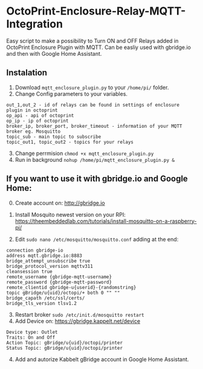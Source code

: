 # OctoPrint-Enclosure-Relay-MQTT-Integration

Easy script to make a possibility to Turn ON and OFF Relays added in OctoPrint Enclosure Plugin with MQTT. 
Can be easliy used with gbridge.io and then with Google Home Assistant.

## Instalation

1. Download ```mqtt_enclosure_plugin.py``` to your ```/home/pi/``` folder.
2. Change Config parameters to your variables.
```
out_1,out_2 - id of relays can be found in settings of enclosure plugin in octoprint
op_api - api of octoprint 
op_ip - ip of octoprint
broker_ip, broker_port, broker_timeout - information of your MQTT broker eg. Mosquitto
topic_sub - main topic to subscribe
topic_out1, topic_out2 - topics for your relays
```
3. Change perrmision ```chmod +x mqtt_enclosure_plugin.py```
4. Run in background ```nohup /home/pi/mqtt_enclosure_plugin.py &```

## If you want to use it with gbridge.io and Google Home:

0. Create account on: http://gbridge.io

1. Install Mosquito newest version on your RPI: https://theembeddedlab.com/tutorials/install-mosquitto-on-a-raspberry-pi/

2. Edit ```sudo nano /etc/mosquitto/mosquitto.conf``` adding at the end:
```
connection gbridge-io
address mqtt.gbridge.io:8883
bridge_attempt_unsubscribe true
bridge_protocol_version mqttv311
cleansession true
remote_username {gbridge-mqtt-username}
remote_password {gbridge-mqtt-password}
remote_clientid gbridge-u{userid}-{randomstring}
topic gBridge/u{uid}/octopi/+ both 0 "" ""
bridge_capath /etc/ssl/certs/
bridge_tls_version tlsv1.2
```
3. Restart broker 
```sudo /etc/init.d/mosquitto restart```
3. Add Device on: https://gbridge.kappelt.net/device
```
Device type: Outlet
Traits: On and Off
Action Topic: gBridge/u{uid}/octopi/printer
Status Topic: gBridge/u{uid}/octopi/printer
```
4. Add and autorize Kabbelt gBridge account in Google Home Assistant.
